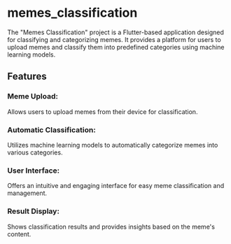 # memes_classification

The "Memes Classification" project is a Flutter-based application designed for classifying and categorizing memes. It provides a platform for users to upload memes and classify them into predefined categories using machine learning models.

## Features
### Meme Upload:
Allows users to upload memes from their device for classification.
### Automatic Classification: 
Utilizes machine learning models to automatically categorize memes into various categories.
### User Interface:
Offers an intuitive and engaging interface for easy meme classification and management.
### Result Display:
Shows classification results and provides insights based on the meme's content.
